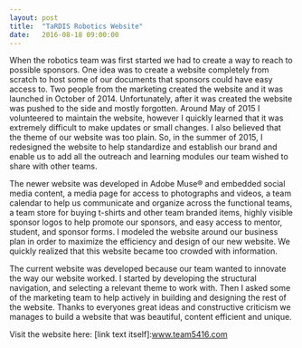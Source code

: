 ```yaml
---
layout: post
title:  "TaRDIS Robotics Website"
date:   2016-08-18 09:00:00
---
```

When the robotics team was first started we had to create a way to reach to possible sponsors. One idea was to create
a website completely from scratch to host some of our documents that sponsors could have easy access to. Two people from the marketing created the website and it was launched in October of 2014. Unfortunately, after it was created the website was pushed to the side and mostly forgotten. Around May of 2015 I volunteered to maintain the website, however I quickly learned that it was extremely difficult to make updates or small changes. I also believed that the theme of our website was too plain. So, in the summer of 2015, I redesigned the website to help standardize and establish our brand and enable us to add all the outreach and learning modules our team wished to share with other teams.

The newer website was developed in Adobe Muse® and embedded social media content, a media page for access to photographs and videos, a team calendar to help us communicate and organize across the functional teams, a team store for buying t-shirts and other team branded items, highly visible sponsor logos to help promote our sponsors, and easy access to mentor, student, and sponsor forms. I modeled the website around our business plan in order to maximize the efficiency and design of our new website. We quickly realized that this website became too crowded with information.

The current website was developed because our team wanted to innovate the way our website worked. I started by developing the structural navigation, and selecting a relevant theme to work with. Then I asked some of the marketing team to help actively in building and designing the rest of the website. Thanks to everyones great ideas and constructive criticism we manages to build a website that was beautiful, content efficient and unique.

Visit the website here:
[link text itself]:www.team5416.com
